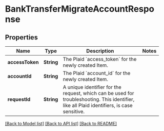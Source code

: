 # BankTransferMigrateAccountResponse

## Properties
Name | Type | Description | Notes
------------ | ------------- | ------------- | -------------
**accessToken** | **String** | The Plaid &#x60;access_token&#x60; for the newly created Item. | 
**accountId** | **String** | The Plaid &#x60;account_id&#x60; for the newly created Item. | 
**requestId** | **String** | A unique identifier for the request, which can be used for troubleshooting. This identifier, like all Plaid identifiers, is case sensitive. | 

[[Back to Model list]](../README.md#documentation-for-models) [[Back to API list]](../README.md#documentation-for-api-endpoints) [[Back to README]](../README.md)


